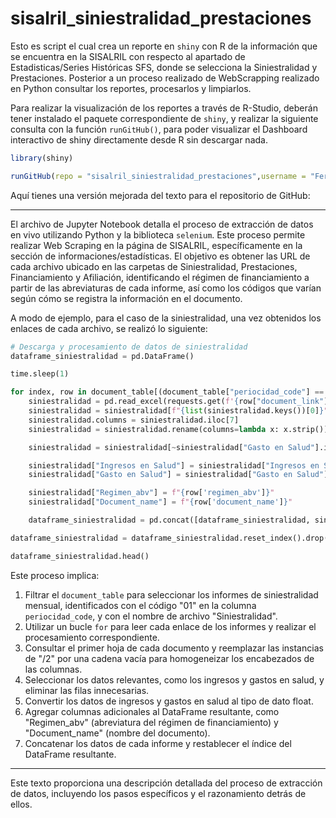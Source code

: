 # sisalril_siniestralidad_prestaciones

Esto es script el cual crea un reporte en `shiny` con R de la información que se encuentra en la SISALRIL con respecto al apartado de Estadisticas/Series Históricas SFS, donde se selecciona la Siniestralidad y Prestaciones. Posterior a un proceso realizado de WebScrapping realizado en Python consultar los reportes, procesarlos y limpiarlos.

Para realizar la visualización de los reportes a través de R-Studio, deberán tener instalado el paquete correspondiente de `shiny`, y realizar la siguiente consulta con la función `runGitHub()`, para poder visualizar el Dashboard interactivo de shiny directamente desde R sin descargar nada.

```r
library(shiny)

runGitHub(repo = "sisalril_siniestralidad_prestaciones",username = "FerryDareon",ref = "main")
```
Aquí tienes una versión mejorada del texto para el repositorio de GitHub:

---

El archivo de Jupyter Notebook detalla el proceso de extracción de datos en vivo utilizando Python y la biblioteca `selenium`. Este proceso permite realizar Web Scraping en la página de SISALRIL, específicamente en la sección de informaciones/estadísticas. El objetivo es obtener las URL de cada archivo ubicado en las carpetas de Siniestralidad, Prestaciones, Financiamiento y Afiliación, identificando el régimen de financiamiento a partir de las abreviaturas de cada informe, así como los códigos que varían según cómo se registra la información en el documento.

A modo de ejemplo, para el caso de la siniestralidad, una vez obtenidos los enlaces de cada archivo, se realizó lo siguiente:

```python
# Descarga y procesamiento de datos de siniestralidad
dataframe_siniestralidad = pd.DataFrame()

time.sleep(1)

for index, row in document_table[(document_table["periocidad_code"] == "01") & (document_table["file_name"] == "Siniestralidad")].iterrows():
    siniestralidad = pd.read_excel(requests.get(f'{row["document_link"]}').content, sheet_name=None)
    siniestralidad = siniestralidad[f"{list(siniestralidad.keys())[0]}"].replace("/2", "", regex=True)
    siniestralidad.columns = siniestralidad.iloc[7]
    siniestralidad = siniestralidad.rename(columns=lambda x: x.strip())

    siniestralidad = siniestralidad[~siniestralidad["Gasto en Salud"].isna()].drop(index=7).reset_index().drop(columns=['index'])

    siniestralidad["Ingresos en Salud"] = siniestralidad["Ingresos en Salud"].astype("float")
    siniestralidad["Gasto en Salud"] = siniestralidad["Gasto en Salud"].astype("float")

    siniestralidad["Regimen_abv"] = f"{row['regimen_abv']}"
    siniestralidad["Document_name"] = f"{row['document_name']}"

    dataframe_siniestralidad = pd.concat([dataframe_siniestralidad, siniestralidad])

dataframe_siniestralidad = dataframe_siniestralidad.reset_index().drop(columns="index")

dataframe_siniestralidad.head()
```

Este proceso implica:

1. Filtrar el `document_table` para seleccionar los informes de siniestralidad mensual, identificados con el código "01" en la columna `periocidad_code`, y con el nombre de archivo "Siniestralidad".
2. Utilizar un bucle `for` para leer cada enlace de los informes y realizar el procesamiento correspondiente.
3. Consultar el primer hoja de cada documento y reemplazar las instancias de "/2" por una cadena vacía para homogeneizar los encabezados de las columnas.
4. Seleccionar los datos relevantes, como los ingresos y gastos en salud, y eliminar las filas innecesarias.
5. Convertir los datos de ingresos y gastos en salud al tipo de dato float.
6. Agregar columnas adicionales al DataFrame resultante, como "Regimen_abv" (abreviatura del régimen de financiamiento) y "Document_name" (nombre del documento).
7. Concatenar los datos de cada informe y restablecer el índice del DataFrame resultante.

--- 

Este texto proporciona una descripción detallada del proceso de extracción de datos, incluyendo los pasos específicos y el razonamiento detrás de ellos.
